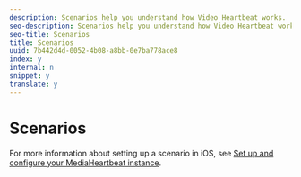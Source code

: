 ```yaml
---
description: Scenarios help you understand how Video Heartbeat works.
seo-description: Scenarios help you understand how Video Heartbeat works.
seo-title: Scenarios
title: Scenarios
uuid: 7b442d4d-0052-4b08-a8bb-0e7ba778ace8
index: y
internal: n
snippet: y
translate: y
---
```


# Scenarios

For more information about setting up a scenario in iOS, see [Set up and configure your MediaHeartbeat instance](t_vhl_set-up-vid-track-feat_ios.md#task_7DDA96A6DDB841569025678102973E60). 
